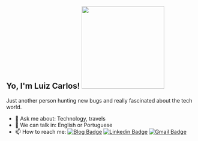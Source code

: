 <h2> Yo, I'm Luiz Carlos! <img src="https://i.imgur.com/JoF35Do.gif" width="220"></h2>

Just another person hunting new bugs and really fascinated about the tech world.

- 💬 Ask me about: Technology, travels
- 📣 We can talk in: English or Portuguese
- 📫 How to reach me: 
[![Blog Badge](https://img.shields.io/badge/Blog-luikz.github.io%2Fme-black)](https://luikz.github.io/me/)
[![Linkedin Badge](https://img.shields.io/badge/-LinkedIn-blue?style=flat-square&logo=Linkedin&logoColor=white&link=https://www.linkedin.com/in/luiz-carlos5/)](https://www.linkedin.com/in/luiz-carlos5/)
[![Gmail Badge](https://img.shields.io/badge/-luizcarlos----1%40hotmail.com-%23008080?style=flat-square&logo=Gmail&logoColor=white&link=mailto:luizcarlos--1@hotmail.com)](mailto:luizcarlos--1@hotmail.com)
